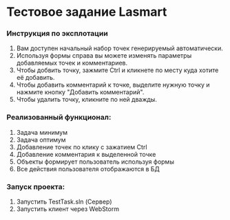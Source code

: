 # Тестовое задание Lasmart

### Инструкция по эксплотации
1. Вам доступен начальный набор точек генерируемый автоматически.
2. Используя формы справа вы можете изменять параметры добавляемых точек и комментариев.
3. Чтобы добвить точку, зажмите Ctrl и кликнете по месту куда хотите её добавить.
4. Чтобы добавить комментарий к точке, выделите нужную точку и нажмите кнопку "Добавить комментарий".
5. Чтобы удалить точку, кликните по ней дважды.

### Реализованный функционал:
1. Задача минимум
2. Задача оптимум
3. Добавление точек по клику с зажатием Ctrl 
4. Добавление комментария к выделенной точке
5. Объекты формирует пользователь используя формы
6. Все действия пользователя отображаются в БД

### Запуск проекта:
1. Запустить TestTask.sln (Сервер)
2. Запустить клиент через WebStorm
